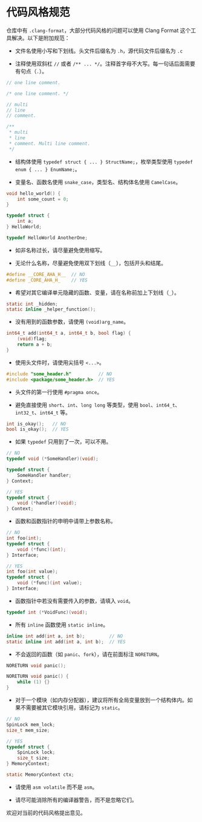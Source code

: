 # 代码风格规范

仓库中有 `.clang-format`，大部分代码风格的问题可以使用 Clang Format 这个工具解决。以下是附加规范：

* 文件名使用小写和下划线。头文件后缀名为 `.h`，源代码文件后缀名为 `.c`

* 注释使用双斜杠 `//` 或者 `/** ... */`。注释首字母不大写。每一句话后面需要有句点（`.`）。

```c
// one line comment.

/* one line comment. */

// multi
// line
// comment.

/**
 * multi
 * line
 * comment. Multi line comment.
 */
```

* 结构体使用 `typedef struct { ... } StructName;`，枚举类型使用 `typedef enum { ... } EnumName;`。

* 变量名、函数名使用 `snake_case`，类型名、结构体名使用 `CamelCase`。

```c
void hello_world() {
    int some_count = 0;
}

typedef struct {
    int a;
} HelloWorld;

typedef HelloWorld AnotherOne;
```

* 如非名称过长，请尽量避免使用缩写。

* 无论什么名称，尽量避免使用双下划线（`__`），包括开头和结尾。

```c
#define __CORE_AHA_H__  // NO
#define _CORE_AHA_H_    // YES
```

* 希望对其它编译单元隐藏的函数、变量，请在名称前加上下划线（`_`）。

```c
static int _hidden;
static inline _helper_function();
```

* 没有用到的函数参数，请使用 `(void)arg_name`。

```c
int64_t add(int64_t a, int64_t b, bool flag) {
    (void)flag;
    return a + b;
}
```

* 使用头文件时，请使用尖括号 `<...>`。

```c
#include "some_header.h"          // NO
#include <package/some_header.h>  // YES
```

* 头文件的第一行使用 `#pragma once`。

* 避免直接使用 `short`、`int`、`long long` 等类型，使用 `bool`、`int64_t`、`int32_t`、`int64_t` 等。

```c
int is_okay();   // NO
bool is_okay();  // YES
```

* 如果 `typedef` 只用到了一次，可以不用。

```c
// NO
typedef void (*SomeHandler)(void);

typedef struct {
    SomeHandler handler;
} Context;

// YES
typedef struct {
    void (*handler)(void);
} Context;
```

* 函数和函数指针的申明中请带上参数名称。

```c
// NO
int foo(int);
typedef struct {
    void (*func)(int);
} Interface;

// YES
int foo(int value);
typedef struct {
    void (*func)(int value);
} Interface;
```

* 函数指针中若没有需要传入的参数，请填入 `void`。

```c
typedef int (*VoidFunc)(void);
```

* 所有 `inline` 函数使用 `static inline`。

```c
inline int add(int a, int b);         // NO
static inline int add(int a, int b);  // YES
```

* 不会返回的函数（如 `panic`、`fork`），请在前面标注 `NORETURN`。

```c
NORETURN void panic();

NORETURN void panic() {
    while (1) {}
}
```

* 对于一个模块（如内存分配器），建议将所有全局变量放到一个结构体内。如果不需要被其它模块引用，请标记为 `static`。

```c
// NO
SpinLock mem_lock;
size_t mem_size;

// YES
typedef struct {
    SpinLock lock;
    size_t size;
} MemoryContext;

static MemoryContext ctx;
```

* 请使用 `asm volatile` 而不是 `asm`。

* 请尽可能消除所有的编译器警告，而不是忽略它们。

欢迎对当前的代码风格提出意见。
